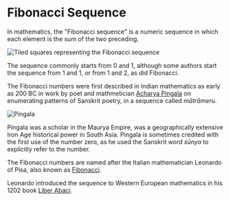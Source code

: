 # Fibonacci Sequence

In mathematics, the "Fibonacci sequence" is a numeric sequence in which each element is the sum of the two preceding.

![Tiled squares representing the Fibonacci sequence](https://github.com/skurhse/fisher/assets/8763488/b216bb2e-2b44-4d95-9190-603590a10b6a)

The sequence commonly starts from 0 and 1, although some authors start the sequence from 1 and 1, or from 1 and 2, as did Fibonacci. 

The Fibonacci numbers were first described in Indian mathematics as early as 200 BC in work by poet and mathmetician [Acharya Pingala](https://en.wikipedia.org/wiki/Pingala) on enumerating patterns of Sanskrit poetry, in a sequence called *mātrāmeru*.

![Pingala](https://github.com/skurhse/fisher/assets/8763488/165a72ce-aaba-4503-9cfb-9315ed49cdf4)

Pingala was a scholar in the Maurya Empire, was a geographically extensive Iron Age historical power in South Asia. Pingala is sometimes credited with the first use of the number zero, as he used the Sanskrit word *śūnya* to explicitly refer to the number.

The Fibonacci numbers are named after the Italian mathematician Leonardo of Pisa, also known as [Fibonacci](https://en.wikipedia.org/wiki/Fibonacci).

Leonardo introduced the sequence to Western European mathematics in his 1202 book [Liber Abaci](https://en.wikipedia.org/wiki/Liber_Abaci).
